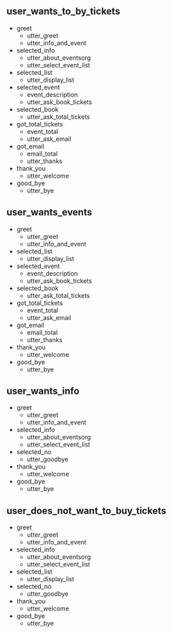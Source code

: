 
## user_wants_to_by_tickets

* greet
  - utter_greet
  - utter_info_and_event
* selected_info
  - utter_about_eventsorg
  - utter_select_event_list
* selected_list
  - utter_display_list
* selected_event
  - event_description
  - utter_ask_book_tickets
* selected_book
  - utter_ask_total_tickets
* got_total_tickets
  - event_total
  - utter_ask_email
* got_email
  - email_total
  - utter_thanks
* thank_you
  - utter_welcome
* good_bye
  - utter_bye
  
  
## user_wants_events

* greet
  - utter_greet
  - utter_info_and_event
* selected_list
  - utter_display_list
* selected_event
  - event_description
  - utter_ask_book_tickets
* selected_book
  - utter_ask_total_tickets
* got_total_tickets
  - event_total
  - utter_ask_email
* got_email
  - email_total
  - utter_thanks
* thank_you
  - utter_welcome
* good_bye
  - utter_bye
  
  
## user_wants_info

* greet
  - utter_greet
  - utter_info_and_event
* selected_info
  - utter_about_eventsorg
  - utter_select_event_list
* selected_no
  - utter_goodbye
* thank_you
  - utter_welcome
* good_bye
  - utter_bye
  
  
## user_does_not_want_to_buy_tickets

* greet
  - utter_greet
  - utter_info_and_event
* selected_info
  - utter_about_eventsorg
  - utter_select_event_list
* selected_list
  - utter_display_list
* selected_no
  - utter_goodbye
* thank_you
  - utter_welcome
* good_bye
  - utter_bye
  